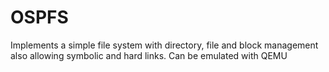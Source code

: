 # OSPFS
Implements a simple file system with directory, file and block management also allowing symbolic and hard links. Can be emulated with QEMU
